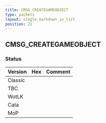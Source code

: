 ```yaml
---
title: CMSG_CREATEGAMEOBJECT
type: packets
layout: single_markdown_in_list
position: 21
---
```


## CMSG_CREATEGAMEOBJECT

### Status

Version    | Hex        | Comment
---------- | ---------- | ---------- 
Classic    |            |
TBC        |            |
WotLK      |            |
Cata       |            |
MoP        |            |
